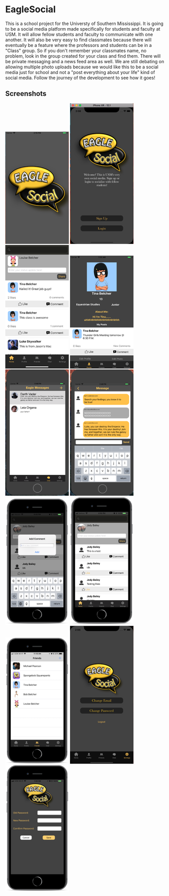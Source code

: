 # EagleSocial
This is a school project for the Universty of Southern Mississippi. It is going to be a social media platform made specifically for students and faculty at USM. It will allow fellow students and faculty to communicate with one another. It will also be very easy to find classmates because there will eventually be a feature where the professors and students can be in a "Class" group. So if you don't remember your classmates name, no problem, look in the group created for your class and find them. There will be private messaging and a news feed area as well. We are still debating on allowing multiple photo uploads because we would like this to be a social media just for school and not a "post everything about your life" kind of social media. Follow the journey of the development to see how it goes!


<HTML>
  
  ## Screenshots
  <img src="/Images/FinalImages/LoadScreen.png" width="200" /> <img src="/Images/FinalImages/Login.png" width="200" />
  <img src="/Images/FinalImages/NewsFeed1.png" width="200" /> <img src="/Images/FinalImages/ProfilePage.png" width="200" />
  <img src="/Images/FinalImages/MessageList.png" width="200" /> <img src="/Images/FinalImages/Message.png" width="200" />
  <img src="Images/show_alert.png" width="200" /> <img src="Images/show_likes.png" width="200" />
  <img src="/Images/FinalImages/FriendsList.png" width="200" /> <img src="/Images/FinalImages/SettingsMenu.png" width="200" />
  <img src="/Images/FinalImages/SettingsPassword.png" width="200" />
  
</HTML>
